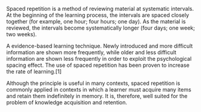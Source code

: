 Spaced repetition is a method of reviewing material at systematic intervals. At the beginning of the learning process, the intervals are spaced closely together (for example, one hour; four hours; one day). As the material is reviewed, the intervals become systematically longer (four days; one week; two weeks).

A evidence-based learning technique. Newly introduced and more difficult information are shown more frequently, while older and less difficult information are shown less frequently in order to exploit the psychological spacing effect. The use of spaced repetition has been proven to increase the rate of learning.[1]

Although the principle is useful in many contexts, spaced repetition is commonly applied in contexts in which a learner must acquire many items and retain them indefinitely in memory. It is, therefore, well suited for the problem of knowledge acquisition and retention.
